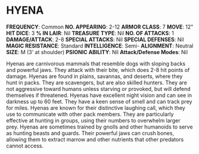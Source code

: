# HYENA

**FREQUENCY**: Common
**NO. APPEARING**: 2-12
**ARMOR CLASS**: 7
**MOVE**: 12"
**HIT DICE**: 3
**% IN LAIR**: Nil
**TREASURE TYPE**: Nil
**NO. OF ATTACKS**: 1
**DAMAGE/ATTACK**: 2-8
**SPECIAL ATTACKS**: Nil
**SPECIAL DEFENSES**: Nil
**MAGIC RESISTANCE**: Standard
**INTELLIGENCE**: Semi-
**ALIGNMENT**: Neutral
**SIZE**: M (3' at shoulder)
**PSIONIC ABILITY**: Nil
**Attack/Defense Modes**: Nil

Hyenas are carnivorous mammals that resemble dogs with sloping backs and powerful jaws. They attack with their bite, which does 2-8 hit points of damage. Hyenas are found in plains, savannas, and deserts, where they hunt in packs. They are scavengers, but are also skilled hunters. They are not aggressive toward humans unless starving or provoked, but will defend themselves if threatened. Hyenas have excellent night vision and can see in darkness up to 60 feet. They have a keen sense of smell and can track prey for miles. Hyenas are known for their distinctive laughing call, which they use to communicate with other pack members. They are particularly effective at hunting in groups, using their numbers to overwhelm larger prey. Hyenas are sometimes trained by gnolls and other humanoids to serve as hunting beasts and guards. Their powerful jaws can crush bones, allowing them to extract marrow and other nutrients that other predators cannot access.
